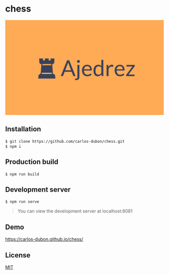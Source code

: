 # chess
![Ajedrez](./splash.png)
## Installation
    $ git clone https://github.com/carlos-dubon/chess.git
    $ npm i
## Production build

    $ npm run build

## Development server
    $ npm run serve
>You can view the development server at localhost:8081

## Demo
https://carlos-dubon.github.io/chess/
## License
[MIT](https://github.com/carlos-dubon/chess/blob/master/LICENSE)